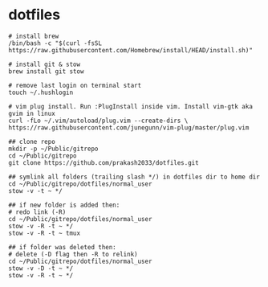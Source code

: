 # dotfiles

    # install brew
    /bin/bash -c "$(curl -fsSL https://raw.githubusercontent.com/Homebrew/install/HEAD/install.sh)"

    # install git & stow
    brew install git stow
    
    # remove last login on terminal start
    touch ~/.hushlogin
    
    # vim plug install. Run :PlugInstall inside vim. Install vim-gtk aka gvim in linux
    curl -fLo ~/.vim/autoload/plug.vim --create-dirs \
    https://raw.githubusercontent.com/junegunn/vim-plug/master/plug.vim
    
    ## clone repo
    mkdir -p ~/Public/gitrepo
    cd ~/Public/gitrepo
    git clone https://github.com/prakash2033/dotfiles.git

    ## symlink all folders (trailing slash */) in dotfiles dir to home dir
    cd ~/Public/gitrepo/dotfiles/normal_user
    stow -v -t ~ */

    ## if new folder is added then:
    # redo link (-R)
    cd ~/Public/gitrepo/dotfiles/normal_user
    stow -v -R -t ~ */
    stow -v -R -t ~ tmux
    
    ## if folder was deleted then:
    # delete (-D flag then -R to relink)
    cd ~/Public/gitrepo/dotfiles/normal_user
    stow -v -D -t ~ */
    stow -v -R -t ~ */
